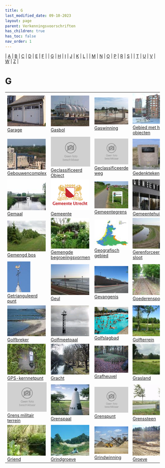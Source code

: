 ```yaml
---
title: G
last_modified_date: 09-10-2023
layout: page
parent: Verkenningsvoorschriften
has_children: true
has_toc: false
nav_order: 1
---
```


| [A](../A/A.html) | [B](../B/B.html) | [C](../C/C.html) | [D](../D/D.html) | [E](../E/E.html) | [F](../F/F.html) |
| [G](../G/G.html) | [H](../H/H.html) | [I](../I/I.html) | [J](../J/J.html) | [K](../K/K.html) | [L](../L/L.html) |
| [M](../M/M.html) | [N](../N/N.html) | [O](../O/O.html) | [P](../P/P.html) | [R](../R/R.html) | [S](../S/S.html) |
| [T](../T/T.html) | [U](../U/U.html) | [V](../V/V.html) | [W](../W/W.html) | [Z](../Z/Z.html) |

G
=

|     |     |     |     |     |
| --- | --- | --- | --- | --- |
| [![](Garage/garage_125x100.bmp)](Garage/Garage.html)<br>[Garage](Garage/Garage.html)                                                                                               | [![](Gasbol/gasbol_125x100.bmp)](Gasbol/Gasbol.html)<br>[Gasbol](Gasbol/Gasbol.html)                                                                                                                                             | [![](Gaswinning/Gaswinning_125x100.jpg)](Gaswinning/Gaswinning.html)<br>[Gaswinning](Gaswinning/Gaswinning.html)                                                         | [![](Gebied_met_hoge_objecten/gebied_met_hoge_objecten_125x100.jpg)](Gebied_met_hoge_objecten/Gebied_met_hoge_objecten.html)<br>[Gebied met hoge objecten](Gebied_met_hoge_objecten/Gebied_met_hoge_objecten.html) | [![](../B/Bebouwing/vv_0747_125x100.jpg)](Gebouw/Gebouw.html)<br>[Gebouw](Gebouw/Gebouw.html)                                                                                                                      |
| [![](Gebouwencomplex/vv_0466_125x100.jpg)](Gebouwencomplex/Gebouwencomplex.html)<br>[Gebouwencomplex](Gebouwencomplex/Gebouwencomplex.html)                                        | [![](../../_images/foto-niet-beschikbaar.jpg)](Geclassificeerd_Object/Geclassificeerd_Object.html)<br>[Geclassificeerd Object](Geclassificeerd_Object/Geclassificeerd_Object.html)                                               | [![](../../_images/foto-niet-beschikbaar.jpg)](Geclassificeerde_weg/Geclassificeerde_weg.html)<br>[Geclassificeerde weg](Geclassificeerde_weg/Geclassificeerde_weg.html) | [![](Gedenkteken/vv_0325_125x100.jpg)](Gedenkteken/Gedenkteken.html)<br>[Gedenkteken](Gedenkteken/Gedenkteken.html)                                                                                                | [![](Geluidswal_Geluidwering/Grote-Waal-Hoorn--geluidswal_125x100.jpg)](Geluidswal_Geluidwering/Geluidswal_Geluidwering.html)<br>[Geluidswal \| Geluidwering](Geluidswal_Geluidwering/Geluidswal_Geluidwering.html) |
| [![](Gemaal/vv_0459_125x100.jpg)](Gemaal/Gemaal.html)<br>[Gemaal](Gemaal/Gemaal.html)                                                                                              | [![](Gemeente/Gemeente_125x100.bmp)](Gemeente/Gemeente.html)<br>[Gemeente](Gemeente/Gemeente.html)                                                                                                                               | [![](Gemeentegrens/vv_0586_125x100.jpg)](Gemeentegrens/Gemeentegrens.html)<br>[Gemeentegrens](Gemeentegrens/Gemeentegrens.html)                                          | [![](Gemeentehuis/gemeentehuis_125x100.jpg)](Gemeentehuis/Gemeentehuis.html)<br>[Gemeentehuis](Gemeentehuis/Gemeentehuis.html)                                                                                     | [![](Gemeentenaam/gemeentenaam_125x100.jpg)](Gemeentenaam/Gemeentenaam.html)<br>[Gemeentenaam](Gemeentenaam/Gemeentenaam.html)                                                                                     |
| [![](../B/Bos/vv_0141_125x100.jpg)](Gemengd_bos/Gemengd_bos.html)<br>[Gemengd bos](Gemengd_bos/Gemengd_bos.html)                                                                   | [![](Gemengde_begroeiingsvormen/Gemengde_begroeiingsvormen_125x100.jpg)](Gemengde_begroeiingsvormen/Gemengde_begroeiingsvormen.html)<br>[Gemengde begroeiingsvormen](Gemengde_begroeiingsvormen/Gemengde_begroeiingsvormen.html) | [![](Geografisch_gebied/Geografisch_gebied_125x100.jpg)](Geografisch_gebied/Geografisch_gebied.html)<br>[Geografisch gebied](Geografisch_gebied/Geografisch_gebied.html) | [![](../W/Waterdeel/vv_0287_125x100.jpg)](Gerenforceerde_sloot/Gerenforceerde_sloot.html)<br>[Gerenforceerde sloot](Gerenforceerde_sloot/Gerenforceerde_sloot.html)                                                | [![](../../_images/foto-niet-beschikbaar.jpg)](Getijde_invloed/Getijde_invloed.html)<br>[Getijde invloed](Getijde_invloed/Getijde_invloed.html)                                                                    |
| [![](Getrianguleerd_punt/rd-punt_75x100.jpg)](Getrianguleerd_punt/Getrianguleerd_punt.html)<br>[Getrianguleerd punt](Getrianguleerd_punt/Getrianguleerd_punt.html)                 | [![](Geul/vv_0333_125x100.jpg)](Geul/Geul.html)<br>[Geul](Geul/Geul.html)                                                                                                                                                        | [![](Gevangenis/vv_0620_125x100.jpg)](Gevangenis/Gevangenis.html)<br>[Gevangenis](Gevangenis/Gevangenis.html)                                                            | [![](../S/Spoorbaan/vv_0758_125x100.jpg)](Goederenspoorweg/Goederenspoorweg.html)<br>[Goederenspoorweg](Goederenspoorweg/Goederenspoorweg.html)                                                                    | [![](Golfbaan/golfbaan_125x100.bmp)](Golfbaan/Golfbaan.html)<br>[Golfbaan](Golfbaan/Golfbaan.html)                                                                                                                 |
| [![](../D/Dijkversteviging/vv_0578_125x100.jpg)](Golfbreker/Golfbreker.html)<br>[Golfbreker](Golfbreker/Golfbreker.html)                                                           | [![](Golfmeetpaal/Golfmeetpaal_125x100.bmp)](Golfmeetpaal/Golfmeetpaal.html)<br>[Golfmeetpaal](Golfmeetpaal/Golfmeetpaal.html)                                                                                                   | [![](Golfslagbad/Golfslagbad_125x100.bmp)](Golfslagbad/Golfslagbad.html)<br>[Golfslagbad](Golfslagbad/Golfslagbad.html)                                                  | [![](Golfterrein/vv_0681_125x100.jpg)](Golfterrein/Golfterrein.html)<br>[Golfterrein](Golfterrein/Golfterrein.html)                                                                                                | [![](Gors/Gors_125x100.jpg)](Gors/Gors.html)<br>[Gors](Gors/Gors.html)                                                                                                                                             |
| [![](GPS-kernnetpunt/GPS-kernnetpunt_125x100.jpg)](GPS-kernnetpunt/GPS-kernnetpunt.html)<br>[GPS-kernnetpunt](GPS-kernnetpunt/GPS-kernnetpunt.html)                                | [![](Gracht/Gracht_125x100.bmp)](Gracht/Gracht.html)<br>[Gracht](Gracht/Gracht.html)                                                                                                                                             | [![](Grafheuvel/Grafheuvel_125x100.bmp)](Grafheuvel/Grafheuvel.html)<br>[Grafheuvel](Grafheuvel/Grafheuvel.html)                                                         | [![](Grasland/vv_0212_125x100.jpg)](Grasland/Grasland.html)<br>[Grasland](Grasland/Grasland.html)                                                                                                                  | [![](Grenssteen/vv_0123_125x100.jpg)](Grens_gemeente_provincie_rijk/Grens_gemeente_provincie_rijk.html)<br>[Grens](Grens_gemeente_provincie_rijk/Grens_gemeente_provincie_rijk.html)                               |
| [![](../../_images/foto-niet-beschikbaar.jpg)](Grens_militair_terrein/Grens_militair_terrein.html)<br>[Grens militair terrein](Grens_militair_terrein/Grens_militair_terrein.html) | [![](Grens_gemeente_provincie_rijk/vv_0122_125x100.jpg)](Grenspaal/Grenspaal.html)<br>[Grenspaal](Grenspaal/Grenspaal.html)                                                                                                      | [![](../../_images/foto-niet-beschikbaar.jpg)](Grenspunt/Grenspunt.html)<br>[Grenspunt](Grenspunt/Grenspunt.html)                                                        | [![](Grenssteen/vv_0123_125x100.jpg)](Grenssteen/Grenssteen.html)<br>[Grenssteen](Grenssteen/Grenssteen.html)                                                                                                      | [![](Greppel/vv_0130_125x100.jpg)](Greppel/Greppel.html)<br>[Greppel, droge sloot](Greppel/Greppel.html)                                                                                                           |
| [![](Griend/griend_125x100.jpg)](Griend/Griend.html)<br>[Griend](Griend/Griend.html)                                                                                               | [![](Grindgroeve/Grindgroeve_125x100.jpg)](Grindgroeve/Grindgroeve.html)<br>[Grindgroeve](Grindgroeve/Grindgroeve.html)                                                                                                          | [![](Grindwinning/Grindwinning_125x100.jpg)](Grindwinning/Grindwinning.html)<br>[Grindwinning](Grindwinning/Grindwinning.html)                                           | [![](Groeve/Groeve_125x100.bmp)](Groeve/Groeve.html)<br>[Groeve](Groeve/Groeve.html)                                                                                                                               | [![](../../_images/foto-niet-beschikbaar.jpg)](Grondduiker/Grondduiker.html)<br>[Grondduiker](Grondduiker/Grondduiker.html)                                                                                        |

